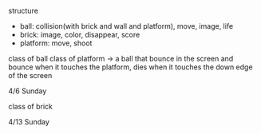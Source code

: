 structure
- ball: collision(with brick and wall and platform), move, image, life
- brick: image, color, disappear, score
- platform: move, shoot

class of ball
class of platform
-> a ball that bounce in the screen and bounce when it touches the platform, dies when it touches the down edge of the screen

4/6 Sunday

class of brick

4/13 Sunday
